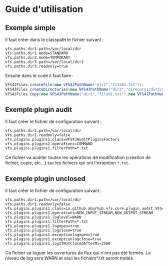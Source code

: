 # Guide d'utilisation

## Exemple simple

Il faut créer dans le classpath le fichier suivant :

```code
vfs.paths.dir1.path=/var/local/dir
vfs.paths.dir1.mode=STANDARD
vfs.paths.dir2.mode=TEMPORARY
vfs.paths.dir3.path=/var/local/dir2
vfs.paths.dir3.readonly=true
```

Ensuite dans le code il faut faire :

```java
VFS4JFiles.createFile(new VFS4JPathName("dir1","file01.txt"));
VFS4JFiles.createDirectories(new VFS4JPathName("dir2","direcory1/dir2/dir3"));
VFS4JFiles.copy(new VFS4JPathName("dir1","file01.txt"),new VFS4JPathName("dir2","file01.txt"));
```

## Exemple plugin audit

Il faut créer le fichier de configuration suivant :

```properties
vfs.paths.dir1.path=/var/local/dir
vfs.paths.dir1.readonly=false
vfs.plugins.plugins1.class=VFS4JAuditPluginsFactory
vfs.plugins.plugins1.operations=COMMAND
vfs.plugins.plugins1.filterPath=*.txt
```

Ce fichier va auditer toutes les opérations de modification (création de fichier, copie, etc...) sur les fichiers qui
ont l'extention `*.txt`.

## Exemple plugin unclosed

Il faut créer le fichier de configuration suivant :

```properties
vfs.paths.dir1.path=/var/local/dir
vfs.paths.dir1.readonly=false
vfs.plugins.plugins1.class=io.github.abarhub.vfs.core.plugin.audit.VFS4JUnclosedPluginsFactory
vfs.plugins.plugins1.operations=NEW_INPUT_STREAM,NEW_OUTPUT_STREAM
vfs.plugins.plugins1.loglevel=WARN
vfs.plugins.plugins1.filterPath=*.txt
vfs.plugins.plugins1.logopen=true
vfs.plugins.plugins1.logclose=true
vfs.plugins.plugins1.exceptionlogopen=true
vfs.plugins.plugins1.exceptionlogclose=true
vfs.plugins.plugins1.logIfNotClosedAfterMs=2500
```

Ce fichier va loguer les ouvertures de flux qui n'ont pas été fermés. Le niveau de log sera WARN et seul les fichiers*.txt seront traités.
